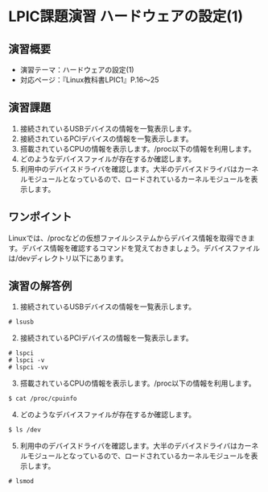 # LPIC課題演習 ハードウェアの設定(1)
## 演習概要
* 演習テーマ：ハードウェアの設定(1)
* 対応ページ：『Linux教科書LPIC1』P.16～25

## 演習課題
1. 接続されているUSBデバイスの情報を一覧表示します。
1. 接続されているPCIデバイスの情報を一覧表示します。
1. 搭載されているCPUの情報を表示します。/proc以下の情報を利用します。
1. どのようなデバイスファイルが存在するか確認します。
1. 利用中のデバイスドライバを確認します。大半のデバイスドライバはカーネルモジュールとなっているので、ロードされているカーネルモジュールを表示します。

## ワンポイント
Linuxでは、/procなどの仮想ファイルシステムからデバイス情報を取得できます。デバイス情報を確認するコマンドを覚えておきましょう。デバイスファイルは/devディレクトリ以下にあります。

## 演習の解答例
1. 接続されているUSBデバイスの情報を一覧表示します。
```
# lsusb
```
2. 接続されているPCIデバイスの情報を一覧表示します。
```
# lspci
# lspci -v
# lspci -vv
```
3. 搭載されているCPUの情報を表示します。/proc以下の情報を利用します。
```
$ cat /proc/cpuinfo
```
4. どのようなデバイスファイルが存在するか確認します。
```
$ ls /dev
```
5. 利用中のデバイスドライバを確認します。大半のデバイスドライバはカーネルモジュールとなっているので、ロードされているカーネルモジュールを表示します。
```
# lsmod
```